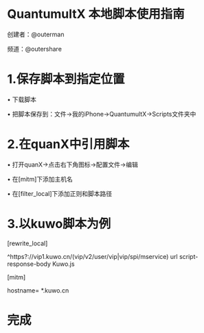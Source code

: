 # QuantumultX 本地脚本使用指南


创建者：@outerman

频道：@outershare

# 1.保存脚本到指定位置

•  下载脚本

•  把脚本保存到：文件->我的iPhone->QuantumultX->Scripts文件夹中

# 2.在quanX中引用脚本

•  打开quanX->点击右下角图标->配置文件->编辑

•  在[mitm]下添加主机名

•  在[filter_local]下添加正则和脚本路径

# 3.以kuwo脚本为例


[rewrite_local]

^https?:\/\/vip1\.kuwo\.cn\/(vip\/v2\/user\/vip|vip\/spi/mservice) url script-response-body Kuwo.js

[mitm]

hostname= *.kuwo.cn

# 完成
